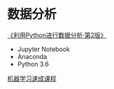 # 数据分析

[《利用Python进行数据分析·第2版》](https://www.jianshu.com/p/04d180d90a3f)

- Jupyter Notebook
- Anaconda
- Python 3.6

[机器学习速成课程](https://developers.google.cn/machine-learning/crash-course/)
